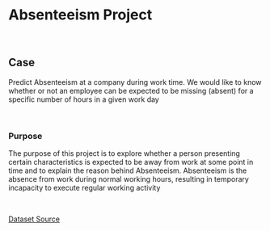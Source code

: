 # Absenteeism Project 
<br/><h2>Case</h2> 
<p>Predict Absenteeism at a company during work time. We would like to know whether or not an employee can be expected to be missing (absent) for a specific number of hours in a given work day </p><br/>

<h3>Purpose</h3>
<p>The purpose of this project is to explore whether a person presenting certain characteristics is expected to be away from work at some point in time and to explain the reason behind Absenteeism. Absenteeism is the absence from work during normal working hours, resulting in temporary incapacity to execute regular working activity </p><br/>

[Dataset Source](https://archive.ics.uci.edu/ml/datasets/Absenteeism+at+work#)
